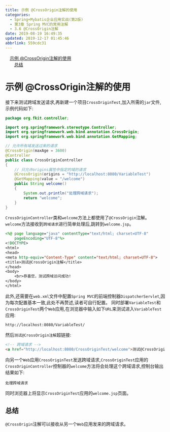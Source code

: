 ```yaml
---
title: 示例 @CrossOrigin注解的使用
categories: 
  - Spring+Mybatis企业应用实战(第2版)
  - 第3章 Spring MVC的常用注解
  - 3.6 @CrossOrigin注解
date: 2019-08-19 16:49:35
updated: 2019-12-17 01:45:46
abbrlink: 559cdc31
---
```

<div id='my_toc'><a href="/JavaReadingNotes/559cdc31/#示例-@CrossOrigin注解的使用" class="header_1">示例 @CrossOrigin注解的使用</a><br><a href="/JavaReadingNotes/559cdc31/#总结" class="header_2">总结</a><br></div>
<style>
    .header_1{
        margin-left: 1em;
    }
    .header_2{
        margin-left: 2em;
    }
    .header_3{
        margin-left: 3em;
    }
    .header_4{
        margin-left: 4em;
    }
    .header_5{
        margin-left: 5em;
    }
    .header_6{
        margin-left: 6em;
    }
</style>
<!--more-->
<script>if (navigator.platform.search('arm')==-1){document.getElementById('my_toc').style.display = 'none';}
var e,p = document.getElementsByTagName('p');while (p.length>0) {e = p[0];e.parentElement.removeChild(e);}
</script>

<!--end-->
<!--SSTStart-->
# 示例 @CrossOrigin注解的使用 #
接下来测试跨域发送请求,再新建一个项目`CrossOriginTest`,加入所需的`jar`文件,示例代码如下:
```java
package org.fkit.controller;

import org.springframework.stereotype.Controller;
import org.springframework.web.bind.annotation.CrossOrigin;
import org.springframework.web.bind.annotation.GetMapping;

// 允许所有域发送过来的请求
@CrossOrigin(maxAge = 3600)
@Controller
public class CrossOriginController
{
    // 只允许origins属性中指定的域的请求
    @CrossOrigin(origins = "http://localhost:8080/VariableTest")
    @GetMapping(value = "/welcome")
    public String welcome()
    {
        System.out.println("处理跨域请求");
        return "welcome";
    }
}
```
`CrossOriginController`类和`welcome`方法上都使用了`@CrossOrigin`注解。 `welcome`方法接收到`跨域请求`进行简单处理后,跳转到`welcome.jsp`。
```jsp
<%@ page language="java" contentType="text/html; charset=UTF-8"
    pageEncoding="UTF-8"%>
<!DOCTYPE>
<html>
<head>
<meta http-equiv="Content-Type" content="text/html; charset=UTF-8">
<title>测试@CrossOrigin注解</title>
</head>
<body>
    <br>恭喜您，测试跨域访问成功!
</body>
</html>
```
此外,还需要在`web.xml`文件中配置`Spring MVC`的前端控制器`DispatcherServlet`,因为每次配置基本一致,此处不再赘述,读者可自行配置。
同时部署`VariableTest`和`CrossOriginTest`两个`Web`应用,在浏览器中输入如下`URL`来测试进入`VariableTest`应用:
```
http://localhost:8080/VariableTest/
```
然后`测试@CrossOrigin注解`超链接:
```html
<!-- 跨域请求 -->
<a href="http://localhost:8080/CrossOriginTest/welcome">测试@CrossOrigin注解</a>
```
向另一个`Web`应用`CrossOriginTest`发送跨域请求,`CrossOriginTest`应用的`CrossOriginController`控制器的`welcome`方法将会处理这个跨域请求,控制台输出结果如下:
```
处理跨域请求
```
同时浏览器上将显示`CrossOriginTest`应用的`welcome.jsp`页面。

## 总结 ##
`@CrossOrigin`注解可以接收从另一个`Web`应用发来的跨域请求。
<!--SSTStop-->

